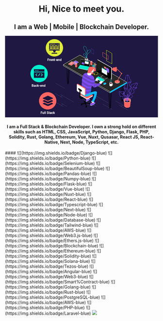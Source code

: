 <h1 align="center">
  Hi, Nice to meet you.
</h1>
<h2 align="center">I am a Web | Mobile | Blockchain Developer.</h2>

<p align="center">
  <img src="https://github.com/icedev528/icedev528/blob/main/Logo.gif" />
</p>

<h4 align="center">I am a Full Stack & Blockchain Developer. I own a strong hold on different skills such as HTML, CSS, JavaScript, Python, Django, Flask, PHP, Solidity, Rust, Golang, Ethereum, Vue, Nuxt, Qusasar, React JS, React-Native, Next, Node, TypeScript, etc.</h4>
#### ![](https://img.shields.io/badge/Django-blue) ![](https://img.shields.io/badge/Python-blue) ![](https://img.shields.io/badge/Selenium-blue) ![](https://img.shields.io/badge/BeautifulSoup-blue) ![](https://img.shields.io/badge/Pandas-blue) ![](https://img.shields.io/badge/Numpy-blue) ![](https://img.shields.io/badge/Flask-blue) ![](https://img.shields.io/badge/Vue-blue) ![](https://img.shields.io/badge/Nuxt-blue) ![](https://img.shields.io/badge/React-blue) ![](https://img.shields.io/badge/Typescript-blue) ![](https://img.shields.io/badge/Next-blue) ![](https://img.shields.io/badge/Node-blue) ![](https://img.shields.io/badge/Database-blue) ![](https://img.shields.io/badge/Tailwind-blue) ![](https://img.shields.io/badge/AWS-blue) ![](https://img.shields.io/badge/Web3.js-blue) ![](https://img.shields.io/badge/Ethers.js-blue) ![](https://img.shields.io/badge/Blockchain-blue) ![](https://img.shields.io/badge/Ethereum-blue) ![](https://img.shields.io/badge/Solidity-blue) ![](https://img.shields.io/badge/Solana-blue) ![](https://img.shields.io/badge/Tezos-blue) ![](https://img.shields.io/badge/Angular-blue) ![](https://img.shields.io/badge/Web3-blue) ![](https://img.shields.io/badge/Smart%Contract-blue) ![](https://img.shields.io/badge/Golang-blue) ![](https://img.shields.io/badge/Rust-blue) ![](https://img.shields.io/badge/PostgreSQL-blue) ![](https://img.shields.io/badge/AWS-blue) ![](https://img.shields.io/badge/PHP-blue) ![](https://img.shields.io/badge/Laravel-blue)

<img src="https://activity-graph.herokuapp.com/graph?username=EricLee4989&bg_color=000000&color=00ffff&line=00ffff&point=ffffff&area=true&hide_border=true"/>
<br/>
